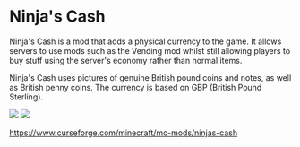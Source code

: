 # Ninja's Cash
Ninja's Cash is a mod that adds a physical currency to the game. It allows servers to use mods such as the Vending mod whilst still allowing players to buy stuff using the server's economy rather than normal items.

Ninja's Cash uses pictures of genuine British pound coins and notes, as well as British penny coins. The currency is based on GBP (British Pound Sterling).

[![](http://cf.way2muchnoise.eu/short_227985_downloads.svg)](https://www.curseforge.com/minecraft/mc-mods/ninjas-cash) [![](http://cf.way2muchnoise.eu/versions/For%20MC_227985_all.svg)](https://www.curseforge.com/minecraft/mc-mods/ninjas-cash/files)

https://www.curseforge.com/minecraft/mc-mods/ninjas-cash
